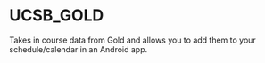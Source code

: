 # UCSB_GOLD
Takes in course data from Gold and allows you to add them to your schedule/calendar in an Android app.
